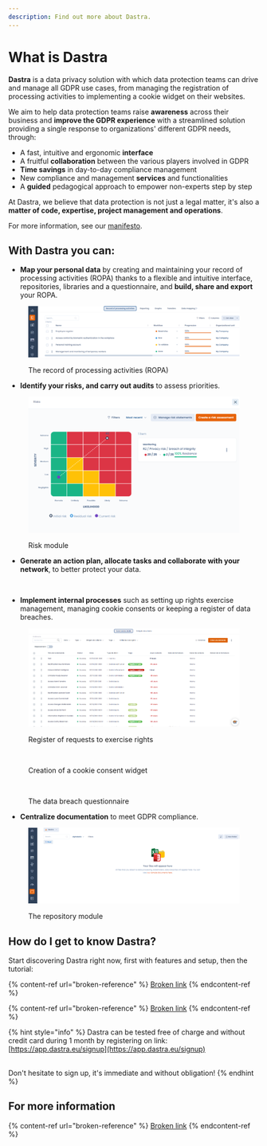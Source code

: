 ```yaml
---
description: Find out more about Dastra.
---
```


# What is Dastra

**Dastra** is a data privacy solution with which data protection teams can drive and manage all GDPR use cases, from managing the registration of processing activities to implementing a cookie widget on their websites.&#x20;

We aim to help data protection teams raise **awareness** across their business and **improve the GDPR experience** with a streamlined solution providing a single response to organizations' different GDPR needs, through:&#x20;

* A fast, intuitive and ergonomic **interface**&#x20;
* A fruitful **collaboration** between the various players involved in GDPR&#x20;
* **Time savings** in day-to-day compliance management&#x20;
* New compliance and management **services** and functionalities&#x20;
* A **guided** pedagogical approach to empower non-experts step by step&#x20;

At Dastra, we believe that data protection is not just a legal matter, it's also a **matter of code, expertise, project management and operations**.&#x20;

For more information, see our [manifesto](https://www.dastra.eu/en/mission).

## With Dastra you can:

* **Map your personal data** by creating and maintaining your record of processing activities (ROPA) thanks to a flexible and intuitive interface, repositories, libraries and a questionnaire, and **build, share and export** your ROPA.

<figure><img src=".gitbook/assets/image (3).png" alt=""><figcaption><p>The record of processing activities (ROPA)</p></figcaption></figure>

* **Identify your risks, and carry out audits** to assess priorities.

<figure><img src=".gitbook/assets/image (1).png" alt=""><figcaption><p>Risk module</p></figcaption></figure>

* **Generate an action plan, allocate tasks and collaborate with your network**, to better protect your data.

<figure><img src=".gitbook/assets/Capture d’écran 2023-06-01 à 14.43.00.png" alt=""><figcaption></figcaption></figure>

* **Implement internal processes** such as setting up rights exercise management, managing cookie consents or keeping a register of data breaches.

<figure><img src=".gitbook/assets/image (91).png" alt=""><figcaption><p>Register of requests to exercise rights</p></figcaption></figure>

<figure><img src=".gitbook/assets/Capture d’écran 2023-06-01 à 14.46.10.png" alt=""><figcaption><p>Creation of a cookie consent widget</p></figcaption></figure>

<figure><img src=".gitbook/assets/Capture d’écran 2023-06-01 à 14.47.37.png" alt=""><figcaption><p>The data breach questionnaire</p></figcaption></figure>

* **Centralize documentation** to meet GDPR compliance.

<figure><img src=".gitbook/assets/image.png" alt=""><figcaption><p>The repository module</p></figcaption></figure>

## How do I get to know Dastra?

Start discovering Dastra right now, first with features and setup, then the tutorial:

{% content-ref url="broken-reference" %}
[Broken link](broken-reference)
{% endcontent-ref %}

{% content-ref url="broken-reference" %}
[Broken link](broken-reference)
{% endcontent-ref %}

{% hint style="info" %}
Dastra can be tested free of charge and without credit card during 1 month by registering on link: [https://app.dastra.eu/signup](https://app.dastra.eu/signup)

\
Don't hesitate to sign up, it's immediate and without obligation!
{% endhint %}

## For more information

{% content-ref url="broken-reference" %}
[Broken link](broken-reference)
{% endcontent-ref %}
